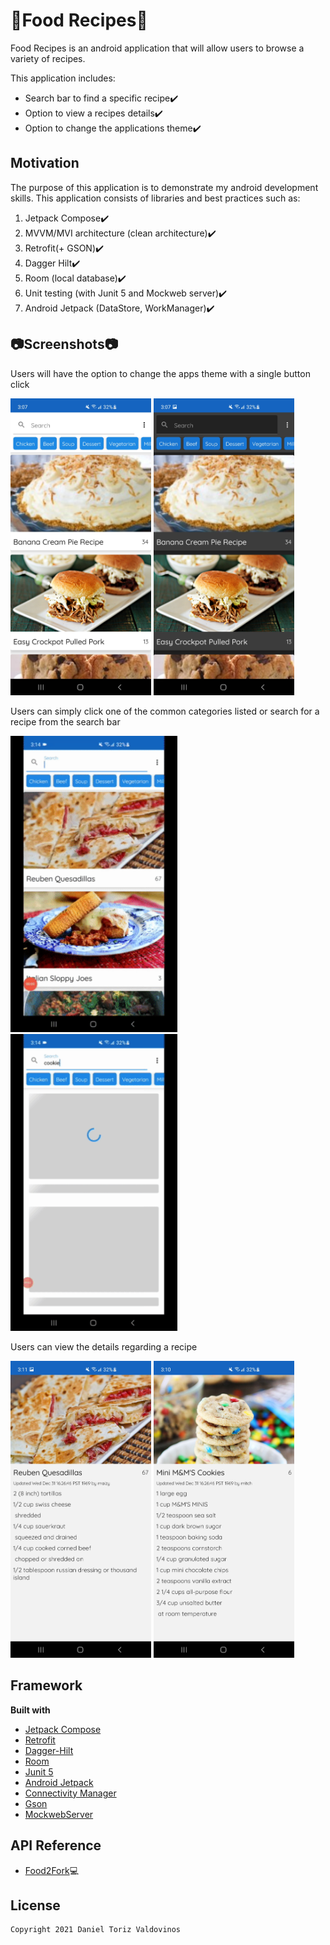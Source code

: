 # :hamburger:Food Recipes:pizza:
Food Recipes is an android application that will allow users to browse a variety of recipes.

This application includes:
- Search bar to find a specific recipe:heavy_check_mark:
- Option to view a recipes details:heavy_check_mark:
- Option to change the applications theme:heavy_check_mark:
## Motivation
The purpose of this application is to demonstrate my android development skills.
This application consists of libraries and best practices such as:
  1. Jetpack Compose:heavy_check_mark:
  2. MVVM/MVI architecture (clean architecture):heavy_check_mark:
  3. Retrofit(+ GSON):heavy_check_mark:
  4. Dagger Hilt:heavy_check_mark:
  5. Room (local database):heavy_check_mark:
  6. Unit testing (with Junit 5 and Mockweb server):heavy_check_mark:
  7. Android Jetpack (DataStore, WorkManager):heavy_check_mark:
## :camera:Screenshots:camera:

Users will have the option to change the apps theme with a single button click
<p float="left">
  <img src="images/theme_one.jpg" width="225" />
  <img src="images/theme_two.jpg" width="225" />
</p>

Users can simply click one of the common categories listed or search for a recipe from the search bar
<p float="left">
  <img src="images/gify_one.gif" width="267" />
  <img src="images/gify_two.gif" width="267" />
</p>

Users can view the details regarding a recipe
<p float="left">
  <img src="images/details_one.jpg" width="225" />
  <img src="images/details_two.jpg" width="225" />
</p>

## Framework
**Built with**
- [Jetpack Compose](https://developer.android.com/jetpack/compose)
- [Retrofit](https://square.github.io/retrofit/)
- [Dagger-Hilt](https://developer.android.com/training/dependency-injection/hilt-android)
- [Room](https://developer.android.com/training/data-storage/room)
- [Junit 5](https://github.com/mannodermaus/android-junit5)
- [Android Jetpack](https://developer.android.com/jetpack)
- [Connectivity Manager](https://developer.android.com/guide/topics/connectivity)
- [Gson](https://github.com/square/retrofit/tree/master/retrofit-converters/gson)
- [MockwebServer](https://github.com/square/okhttp/tree/master/mockwebserver)

## API Reference
- [Food2Fork](https://food2fork.ca/):computer:

## License
    Copyright 2021 Daniel Toriz Valdovinos
